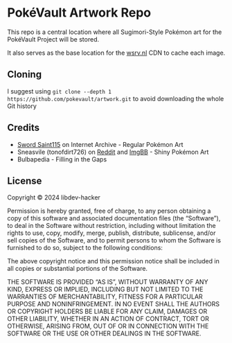 # PokéVault Artwork Repo

This repo is a central location where all Sugimori-Style Pokémon art for the PokéVault Project will be stored.

It also serves as the base location for the [wsrv.nl](https://wsrv.nl) CDN to cache each image.

## Cloning

I suggest using `git clone --depth 1 https://github.com/pokevault/artwork.git` to avoid downloading the whole Git history

## Credits

- [Sword Saint115](https://archive.org/details/@sword_saint115) on Internet Archive - Regular Pokémon Art
- Sneasvile (tonofdirt726) on [Reddit](https://www.reddit.com/user/ton_of_dirt726/) and [ImgBB](https://tonofdirt726.imgbb.com/) - Shiny Pokémon Art
- Bulbapedia - Filling in the Gaps

## License

Copyright © 2024 libdev-hacker

Permission is hereby granted, free of charge, to any person obtaining a copy of this software and associated documentation files (the “Software”), to deal in the Software without restriction, including without limitation the rights to use, copy, modify, merge, publish, distribute, sublicense, and/or sell copies of the Software, and to permit persons to whom the Software is furnished to do so, subject to the following conditions:

The above copyright notice and this permission notice shall be included in all copies or substantial portions of the Software.

THE SOFTWARE IS PROVIDED “AS IS”, WITHOUT WARRANTY OF ANY KIND, EXPRESS OR IMPLIED, INCLUDING BUT NOT LIMITED TO THE WARRANTIES OF MERCHANTABILITY, FITNESS FOR A PARTICULAR PURPOSE AND NONINFRINGEMENT. IN NO EVENT SHALL THE AUTHORS OR COPYRIGHT HOLDERS BE LIABLE FOR ANY CLAIM, DAMAGES OR OTHER LIABILITY, WHETHER IN AN ACTION OF CONTRACT, TORT OR OTHERWISE, ARISING FROM, OUT OF OR IN CONNECTION WITH THE SOFTWARE OR THE USE OR OTHER DEALINGS IN THE SOFTWARE.